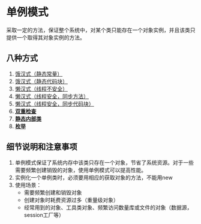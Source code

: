 # 单例模式

采取一定的方法，保证整个系统中，对某个类只能存在一个对象实例，并且该类只提供一个取得其对象实例的方法。

## 八种方式

1. [饿汉式（静态常量）](./type1/)
2. [饿汉式（静态代码块）](./type2/)
3. [懒汉式（线程不安全）](./type3/)
4. [懒汉式（线程安全，同步方法）](./type4/)
5. [懒汉式（线程安全，同步代码块）](./type5/)
6. **[双重检查](./type6/)**
7. **[静态内部类](./type7/)**
8. **[枚举](./type6/)**

## 细节说明和注意事项

1. 单例模式保证了系统内存中该类只存在一个对象，节省了系统资源。对于一些需要频繁创建销毁的对象，使用单例模式可以提高性能。
2. 实例化一个单例类时，必须要用相应的获取对象的方法，不能用new
3. 使用场景：
   * 需要频繁创建和销毁对象
   * 创建对象时耗费资源过多（重量级对象）
   * 经常用到的对象、工具类对象、频繁访问数量库或文件的对象（数据源，session工厂等）
